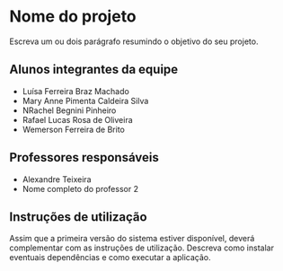 # Nome do projeto
Escreva um ou dois  parágrafo resumindo o objetivo do seu projeto.

## Alunos integrantes da equipe

* Luísa Ferreira Braz Machado
* Mary Anne Pimenta Caldeira Silva
* NRachel Begnini Pinheiro
* Rafael Lucas Rosa de Oliveira
* Wemerson Ferreira de Brito

## Professores responsáveis

* Alexandre Teixeira
* Nome completo do professor 2

## Instruções de utilização

Assim que a primeira versão do sistema estiver disponível, deverá complementar com as instruções de utilização. Descreva como instalar eventuais dependências e como executar a aplicação.
